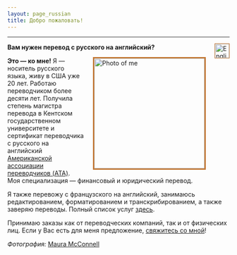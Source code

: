```yaml
---
layout: page_russian
title: Добро пожаловать!
---
```



-------

<a href="{{ site.baseurl }}"><img src="{{ site.baseurl }}public/english_icon.png" alt="English version of website" style="border:1px solid;border-color:rgb(196, 120, 52);width:32px;margin-left:20px;padding:0px;background:transparent;" align="right"></a>

**Вам нужен перевод с русского на английский?**

<img src="{{ site.baseurl }}public/updated_photoshoot_crop.jpg" alt="Photo of me" style="border:3px solid;border-color:rgb(196, 120, 52);width: 250px;margin-left:20px;padding:0px;background:transparent;" align="right">

**Это &mdash; ко мне!** Я &mdash; носитель русского языка, живу в США уже 20 лет. Работаю переводчиком более десяти лет. Получила степень магистра перевода в Кентском государственном университете и сертификат переводчика с русского на английский <a href="http://atanet.org">Американской ассоциации переводчиков (ATA)</a>. Моя специализация &mdash; финансовый и юридический перевод.

Я также перевожу с французского на английский, занимаюсь редактированием, форматированием и транскрибированием, а также заверяю переводы. Полный список услуг <a href="{{ site.baseurl }}services_russian">здесь</a>.

Принимаю заказы как от переводческих компаний, так и от физических лиц. Если у Вас есть для меня предложение, <a href="{{ site.baseurl }}contact_russian/">свяжитесь со мной</a>!

*Фотография:* <a href="https://mbmphotography.com/">Maura McConnell</a>
